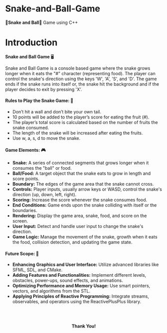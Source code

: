 # Snake-and-Ball-Game
🐍**Snake and Ball**🏐 Game using C++

# Introduction

**Snake and Ball Game** 🖥️

Snake and Ball Game is a console based game where the snake grows longer when it eats the "#" character (representing food). The player can control the snake's direction using the keys 'W', 'A', 'S', and 'D'. The game ends if the snake runs into itself or, the snake hit the background and if the player decides to exit by pressing 'X’.

#### Rules to Play the Snake Game: 🎯

- Don’t hit a wall and don’t bite your own tail. 
- 10 points will be added to the player’s score for eating the fruit (#). 
- The player’s total score is calculated based on the number of fruits the snake consumed. 
- The length of the snake will be increased after eating the fruits. 
- Use w, a, s, d to move the snake.

#### Game Elements: 🎮

- **Snake:** A series of connected segments that grows longer when it consumes the "ball" or food. 
- **Ball/Food:** A target object that the snake eats to grow in length and score points. 
- **Boundary:** The edges of the game area that the snake cannot cross.
- **Controls:** Player inputs, usually arrow keys or WASD, control the snake's direction (up, down, left, right). 
- **Scoring:** Increase the score whenever the snake consumes food. 
- **End Conditions:** Game ends upon the snake colliding with itself or the boundaries.  
- **Rendering:** Display the game area, snake, food, and score on the screen. 
- **User Input:** Detect and handle user input to change the snake's direction. 
- **Game Logic:** Manage the movement of the snake, growth when it eats the food, collision detection, and updating the game state.

#### Future Scope: 📝

- **Enhancing Graphics and User Interface:**  Utilize advanced libraries like SFML, SDL, and CMake.
- **Adding Features and Functionalities:**  Implement different levels, obstacles, power-ups, sound effects, and animations.
- **Optimizing Performance and Memory Usage:**  Use smart pointers, vectors, and algorithms from the STL.
- **Applying Principles of Reactive Programming:**  Integrate streams, observables, and operators using the ReactivePlusPlus library.

<br>&nbsp;<br>
<p align="center">
  <b>Thank You!</b>
</p>





